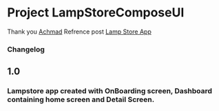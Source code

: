 # Project LampStoreComposeUI

Thank you [Achmad](https://www.instagram.com/achmad.uiux?igsh=MWoydGpsaWVkbnNxcA==)
Refrence post [Lamp Store App](https://www.instagram.com/p/CTTM2yxBNt8/?igsh=MWkyMGJjNTFueXQ5cQ==)

### Changelog

## 1.0 
### Lampstore app created with OnBoarding screen, Dashboard containing home screen and Detail Screen.
